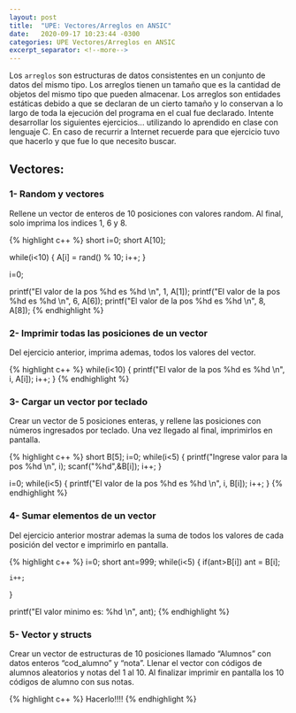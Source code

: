 ```yaml
---
layout: post
title:  "UPE: Vectores/Arreglos en ANSIC"
date:   2020-09-17 10:23:44 -0300
categories: UPE Vectores/Arreglos en ANSIC
excerpt_separator: <!--more-->
---
```


Los `arreglos` son estructuras de datos consistentes en un conjunto de datos del mismo tipo. Los arreglos tienen un tamaño que es la cantidad de objetos del mismo tipo 
que pueden almacenar. Los arreglos son entidades estáticas debido a que se declaran de un cierto tamaño y lo conservan a lo largo de toda la ejecución del programa en el cual fue declarado. Intente desarrollar los siguientes ejercicios... <!--more--> utilizando lo aprendido en clase con lenguaje C. En caso de recurrir a Internet recuerde para que ejercicio tuvo que hacerlo y que fue lo que necesito buscar.

## Vectores:

### 1- Random y vectores
Rellene un vector de enteros de 10 posiciones con valores random. Al final, solo imprima los indices 1, 6 y 8.

{% highlight c++ %}
short i=0;
short A[10];

while(i<10)
{
    A[i] = rand() % 10;
    i++;
}

i=0;

printf("El valor de la pos %hd es %hd \n", 1, A[1]);
printf("El valor de la pos %hd es %hd \n", 6, A[6]);
printf("El valor de la pos %hd es %hd \n", 8, A[8]);
{% endhighlight %}

### 2- Imprimir todas las posiciones de un vector
Del ejercicio anterior, imprima ademas, todos los valores del vector.

{% highlight c++ %}
while(i<10)
{
    printf("El valor de la pos %hd es %hd \n", i, A[i]);
    i++;
}
{% endhighlight %}

### 3- Cargar un vector por teclado
Crear un vector de 5 posiciones enteras, y rellene las posiciones con números ingresados por teclado. Una vez llegado al final, imprimirlos en pantalla.

{% highlight c++ %}
short B[5];
i=0;
while(i<5)
{
    printf("Ingrese valor para la pos %hd \n", i);
    scanf("%hd",&B[i]);
    i++;
}

i=0;
while(i<5)
{
    printf("El valor de la pos %hd es %hd \n", i, B[i]);
    i++;
}
{% endhighlight %}

### 4- Sumar elementos de un vector
Del ejercicio anterior mostrar ademas la suma de todos los valores de cada posición del vector e imprimirlo en pantalla.

{% highlight c++ %}
i=0;
short ant=999;
while(i<5)
{
    if(ant>B[i])
        ant = B[i];
    
    i++;
}

printf("El valor minimo es: %hd \n", ant);
{% endhighlight %}

### 5- Vector y structs
Crear un vector de estructuras de 10 posiciones llamado “Alumnos” con datos enteros “cod_alumno” y “nota”. Llenar el vector con códigos de alumnos aleatorios y notas del 1 al 10. Al finalizar imprimir en pantalla los 10 códigos de alumno con sus notas.	

{% highlight c++ %}
    Hacerlo!!!!
{% endhighlight %}